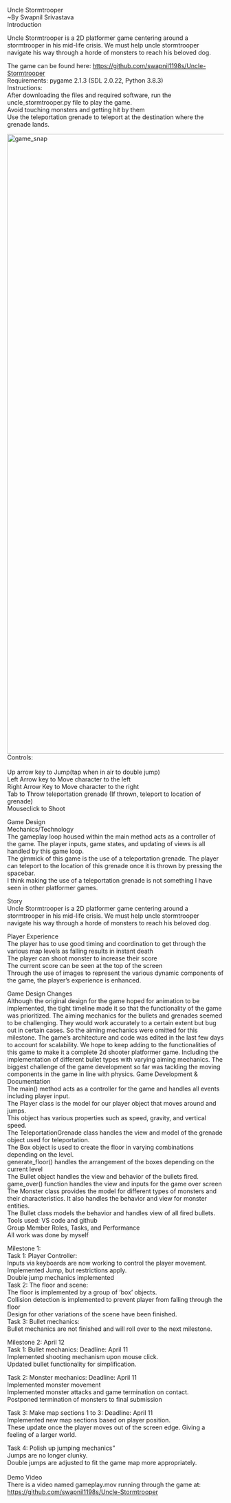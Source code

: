 Uncle Stormtrooper<br />
~By Swapnil Srivastava
<br />
Introduction
<br />

Uncle Stormtrooper is a 2D platformer game centering around a stormtrooper in his mid-life crisis. We must help uncle stormtrooper navigate his way through a horde of monsters to reach his beloved dog.<br />

The game can be found here: https://github.com/swapnil1198s/Uncle-Stormtrooper
<br />
Requirements: pygame 2.1.3 (SDL 2.0.22, Python 3.8.3)
<br />
Instructions: <br />
After downloading the files and required software, run the uncle_stormtrooper.py file to play the game.<br />
Avoid touching monsters and getting hit by them<br /> 
Use the teleportation grenade to teleport at the destination where the grenade lands.<br />

 <img width="1440" alt="game_snap" src="https://user-images.githubusercontent.com/46658528/236312069-722c9b66-efd4-403b-be0f-7b467b6bc5ae.png">
 <br />
Controls:<br />
<br />
Up arrow key to Jump(tap when in air to double jump)<br />
Left Arrow key to Move character to the left<br />
Right Arrow Key to Move character to the right<br />
Tab to Throw teleportation grenade (If thrown, teleport to location of grenade)<br />
Mouseclick to Shoot<br />

Game Design<br />
Mechanics/Technology<br />
The gameplay loop housed within the main method acts as a controller of the game. The player inputs, game states, and updating of views is all handled by this game loop.<br />
The gimmick of this game is the use of a teleportation grenade. The player can teleport to the location of this grenade once it is thrown by pressing the spacebar.<br />
I think making the use of a teleportation grenade is not something I have seen in other platformer games.<br />


Story<br />
Uncle Stormtrooper is a 2D platformer game centering around a stormtrooper in his mid-life crisis. We must help uncle stormtrooper navigate his way through a horde of monsters to reach his beloved dog.<br />
	
Player Experience<br />
The player has to use good timing and coordination to get through the various map levels as falling results in instant death<br />
The player can shoot monster to increase their score<br />
The current score can be seen at the top of the screen <br />
Through the use of images to represent the various dynamic components of the game, the player’s experience is enhanced.<br />


Game Design Changes<br />
Although the original design for the game hoped for animation to be implemented, the tight timeline made it so that the functionality of the game was prioritized. The aiming mechanics for the bullets and grenades seemed to be challenging. They would work accurately to a certain extent but bug out in certain cases. So the aiming mechanics were omitted for this milestone. The game’s architecture and code was edited in the last few days to account for scalability. We hope to keep adding to the functionalities of this game to make it a complete 2d shooter platformer game. Including the implementation of different bullet types with varying aiming mechanics. The biggest challenge of the game development so far was tackling the moving components in the game in line with physics.
Game Development & Documentation<br />
The main() method acts as a controller for the game and handles all events including player input.<br />
The Player class is the model for our player object that moves around and jumps.<br />
This object has various properties such as speed, gravity, and vertical speed.<br />
The TeleportationGrenade class handles the view and model of the grenade object used for teleportation.<br />
The Box object is used to create the floor in varying combinations depending on the level.<br />
generate_floor() handles the arrangement of the boxes depending on the current level<br />
The Bullet object handles the view and behavior of the bullets fired.<br />
game_over() function handles the view and inputs for the game over screen<br />
The Monster class provides the model for different types of monsters and their characteristics. It also handles the behavior and view for monster entities.<br />
The Bullet class models the behavior and handles view of all fired bullets.<br />
Tools used: VS code and github<br />
Group Member Roles, Tasks, and Performance<br />
All work was done by myself<br />

Milestone 1:<br />
Task 1: Player Controller:<br />
Inputs via keyboards are now working to control the player movement.<br />
Implemented Jump, but restrictions apply.<br />
Double jump mechanics implemented<br />
Task 2: The floor and scene:<br />
The floor is implemented by a group of ‘box’ objects.<br />
Collision detection is implemented to prevent player from falling through the floor<br />
Design for other variations of the scene have been finished.<br />
Task 3: Bullet mechanics:<br />
Bullet mechanics are not finished and will roll over to the next milestone.<br />

Milestone 2: April 12<br />
Task 1: Bullet mechanics: Deadline: April 11<br />
Implemented shooting mechanism upon mouse click.<br />
Updated bullet functionality for simplification.<br />

Task 2: Monster mechanics: Deadline: April 11<br />
Implemented monster movement<br />
Implemented monster attacks and game termination on contact.<br />
Postponed termination of monsters to final submission<br />

Task 3: Make map sections 1 to 3: Deadline: April 11<br />
Implemented new map sections based on player position.<br />
These update once the player moves out of the screen edge. Giving a feeling of a larger world.<br />

Task 4: Polish up jumping mechanics”<br />
Jumps are no longer clunky.<br />
Double jumps are adjusted to fit the game map more appropriately.<br />
<br />
Demo Video<br />
There is a video named gameplay.mov running through the game at: https://github.com/swapnil1198s/Uncle-Stormtrooper

